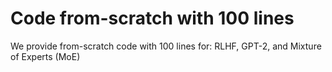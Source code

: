 # Code from-scratch with 100 lines
We provide from-scratch code with 100 lines for: RLHF, GPT-2, and Mixture of Experts (MoE)